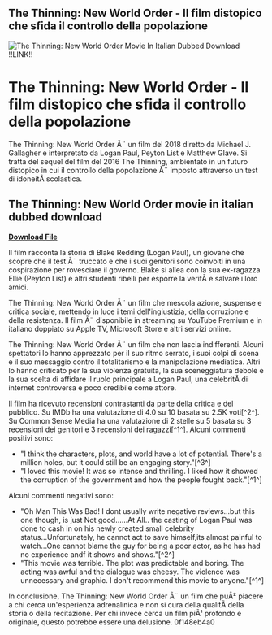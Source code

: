 ## The Thinning: New World Order - Il film distopico che sfida il controllo della popolazione

 
![The Thinning: New World Order Movie In Italian Dubbed Download !!LINK!!](https://encrypted-tbn0.gstatic.com/images?q=tbn:ANd9GcTNkSoN_Kx-0VjWKjdcHIR4xixs6Px12xJ0nI9dFiJNoJyHaaBW9oWSeBTX)

 
# The Thinning: New World Order - Il film distopico che sfida il controllo della popolazione
 
The Thinning: New World Order Ã¨ un film del 2018 diretto da Michael J. Gallagher e interpretato da Logan Paul, Peyton List e Matthew Glave. Si tratta del sequel del film del 2016 The Thinning, ambientato in un futuro distopico in cui il controllo della popolazione Ã¨ imposto attraverso un test di idoneitÃ  scolastica.
 
## The Thinning: New World Order movie in italian dubbed download


[**Download File**](https://www.google.com/url?q=https%3A%2F%2Furllio.com%2F2tK85Q&sa=D&sntz=1&usg=AOvVaw1Om5IECPHl_IdC5Klyus18)

 
Il film racconta la storia di Blake Redding (Logan Paul), un giovane che scopre che il test Ã¨ truccato e che i suoi genitori sono coinvolti in una cospirazione per rovesciare il governo. Blake si allea con la sua ex-ragazza Ellie (Peyton List) e altri studenti ribelli per esporre la veritÃ  e salvare i loro amici.
 
The Thinning: New World Order Ã¨ un film che mescola azione, suspense e critica sociale, mettendo in luce i temi dell'ingiustizia, della corruzione e della resistenza. Il film Ã¨ disponibile in streaming su YouTube Premium e in italiano doppiato su Apple TV, Microsoft Store e altri servizi online.

The Thinning: New World Order Ã¨ un film che non lascia indifferenti. Alcuni spettatori lo hanno apprezzato per il suo ritmo serrato, i suoi colpi di scena e il suo messaggio contro il totalitarismo e la manipolazione mediatica. Altri lo hanno criticato per la sua violenza gratuita, la sua sceneggiatura debole e la sua scelta di affidare il ruolo principale a Logan Paul, una celebritÃ  di internet controversa e poco credibile come attore.
 
Il film ha ricevuto recensioni contrastanti da parte della critica e del pubblico. Su IMDb ha una valutazione di 4.0 su 10 basata su 2.5K voti[^2^]. Su Common Sense Media ha una valutazione di 2 stelle su 5 basata su 3 recensioni dei genitori e 3 recensioni dei ragazzi[^1^]. Alcuni commenti positivi sono:
 
- \"I think the characters, plots, and world have a lot of potential. There's a million holes, but it could still be an engaging story.\"[^3^]
- \"I loved this movie! It was so intense and thrilling. I liked how it showed the corruption of the government and how the people fought back.\"[^1^]

Alcuni commenti negativi sono:

- \"Oh Man This Was Bad! I dont usually write negative reviews...but this one though, is just Not good......At All.. the casting of Logan Paul was done to cash in on his newly created small celebrity status...Unfortunately, he cannot act to save himself,its almost painful to watch...One cannot blame the guy for being a poor actor, as he has had no experience andf it shows and shows.\"[^2^]
- \"This movie was terrible. The plot was predictable and boring. The acting was awful and the dialogue was cheesy. The violence was unnecessary and graphic. I don't recommend this movie to anyone.\"[^1^]

In conclusione, The Thinning: New World Order Ã¨ un film che puÃ² piacere a chi cerca un'esperienza adrenalinica e non si cura della qualitÃ  della storia o della recitazione. Per chi invece cerca un film piÃ¹ profondo e originale, questo potrebbe essere una delusione.
 0f148eb4a0
